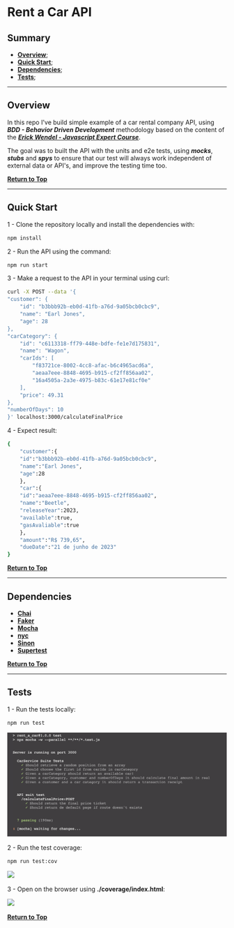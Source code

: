 # **Rent a Car API**

## **Summary**
- [**Overview**](#overview);
- [**Quick Start**](#quick-start);
- [**Dependencies**](#dependencies);
- [**Tests**](#tests);

___

## **Overview**

In this repo I've build simple example of a car rental company API, using ***BDD - Behavior Driven Development*** methodology based on the content of the [***Erick Wendel - Javascript Expert Course***](https://cursos.erickwendel.com.br/).

The goal was to built the API with the units and e2e tests, using ***mocks***, ***stubs*** and ***spys*** to ensure that our test will always work independent of external data or API's, and improve the testing time too.

[**Return to Top**](#rent-a-car-api)

___

## **Quick Start**

1 - Clone the repository locally and install the dependencies with:

```bash
npm install
```

2 - Run the API using the command:

```bash
npm run start
```

3 - Make a request to the API in your terminal using curl:

```bash
curl -X POST --data '{ 
"customer": {
    "id": "b3bbb92b-eb0d-41fb-a76d-9a05bcb0cbc9",
    "name": "Earl Jones",
    "age": 28
}, 
"carCategory": {
    "id": "c6113318-ff79-448e-bdfe-fe1e7d175831",
    "name": "Wagon",
    "carIds": [
        "f83721ce-8002-4cc8-afac-b6c4965acd6a",
        "aeaa7eee-8848-4695-b915-cf2ff856aa02",
        "16a4505a-2a3e-4975-b83c-61e17e81cf0e"
    ],
    "price": 49.31
},
"numberOfDays": 10
}' localhost:3000/calculateFinalPrice
```

4 - Expect result:

```bash
{
    "customer":{
    "id":"b3bbb92b-eb0d-41fb-a76d-9a05bcb0cbc9",
    "name":"Earl Jones",
    "age":28
    },
    "car":{
    "id":"aeaa7eee-8848-4695-b915-cf2ff856aa02",
    "name":"Beetle",
    "releaseYear":2023,
    "available":true,
    "gasAvaliable":true
    },
    "amount":"R$ 739,65",
    "dueDate":"21 de junho de 2023"
}
```

[**Return to Top**](#rent-a-car-api)

___

## **Dependencies**

* [**Chai**](https://www.npmjs.com/package/chai)
* [**Faker**](https://www.npmjs.com/package/faker)
* [**Mocha**](https://www.npmjs.com/package/mocha)
* [**nyc**](https://www.npmjs.com/package/nyc) 
* [**Sinon**](https://www.npmjs.com/package/sinon)
* [**Supertest**](https://www.npmjs.com/package/supertest)

[**Return to Top**](#rent-a-car-api)

___

## **Tests**

1 - Run the tests locally:

```bash
npm run test
```

<img src="./public/Screenshot_1.png">

2 - Run the test coverage:

```bash
npm run test:cov
````

<img src="./public/Screenshot_2.png">

3 - Open on the browser using **./coverage/index.html**:

<img src="./public/Screenshot_3.png">

[**Return to Top**](#rent-a-car-api)